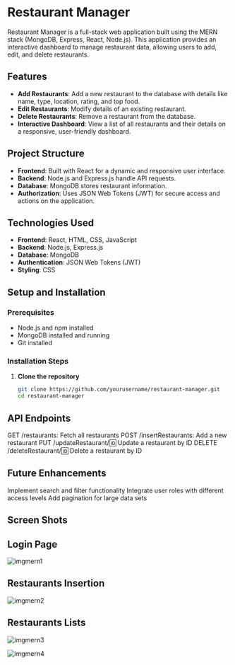 # Restaurant Manager

Restaurant Manager is a full-stack web application built using the MERN stack (MongoDB, Express, React, Node.js). This application provides an interactive dashboard to manage restaurant data, allowing users to add, edit, and delete restaurants.

## Features

- **Add Restaurants**: Add a new restaurant to the database with details like name, type, location, rating, and top food.
- **Edit Restaurants**: Modify details of an existing restaurant.
- **Delete Restaurants**: Remove a restaurant from the database.
- **Interactive Dashboard**: View a list of all restaurants and their details on a responsive, user-friendly dashboard.

## Project Structure

- **Frontend**: Built with React for a dynamic and responsive user interface.
- **Backend**: Node.js and Express.js handle API requests.
- **Database**: MongoDB stores restaurant information.
- **Authorization**: Uses JSON Web Tokens (JWT) for secure access and actions on the application.

## Technologies Used

- **Frontend**: React, HTML, CSS, JavaScript
- **Backend**: Node.js, Express.js
- **Database**: MongoDB
- **Authentication**: JSON Web Tokens (JWT)
- **Styling**: CSS

## Setup and Installation

### Prerequisites

- Node.js and npm installed
- MongoDB installed and running
- Git installed

### Installation Steps

1. **Clone the repository**

   ```bash
   git clone https://github.com/yourusername/restaurant-manager.git
   cd restaurant-manager

## API Endpoints
GET /restaurants: Fetch all restaurants
POST /insertRestaurants: Add a new restaurant
PUT /updateRestaurant/:id: Update a restaurant by ID
DELETE /deleteRestaurant/:id: Delete a restaurant by ID

## Future Enhancements
Implement search and filter functionality
Integrate user roles with different access levels
Add pagination for large data sets

## Screen Shots

## Login Page

![imgmern1](https://github.com/user-attachments/assets/4a792afe-b1e1-4d87-934b-596e0e28c711)

## Restaurants Insertion

![imgmern2](https://github.com/user-attachments/assets/a35d1444-2ffc-4f72-bb83-5435e6408cef)

## Restaurants Lists

![imgmern3](https://github.com/user-attachments/assets/a06ce4c5-cd12-4ecd-a343-72bfe64033b4)

![imgmern4](https://github.com/user-attachments/assets/2b251b89-6866-46c3-b88c-39f9f4f36634)



